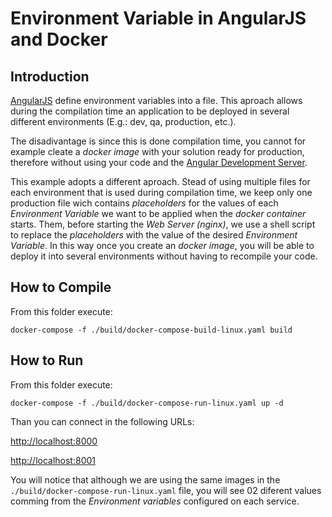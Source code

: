 # Environment Variable in AngularJS and Docker

## Introduction

[AngularJS](https://angularjs.org/) define environment variables into a file. This aproach allows during the compilation time an application to be deployed in several different environments (E.g.: dev, qa, production, etc.).

The disadivantage is since this is done compilation time, you cannot for example cleate a *docker image* with your solution ready for production, therefore without using your code and the [Angular Development Server](https://angular.io/cli/serve). 

This example adopts a different aproach. Stead of using multiple files for each environment that is used during compilation time, we keep only one production file wich contains *placeholders* for the values of each *Environment Variable* we want to be applied when the *docker container* starts. Them, before starting the *Web Server (nginx)*, we use a shell script to replace the *placeholders* with the value of the desired *Environment Variable*. In this way once you create an *docker image*, you will be able to deploy it into several environments without having to recompile your code.

## How to Compile

From this folder execute:

```shell
docker-compose -f ./build/docker-compose-build-linux.yaml build
```

## How to Run

From this folder execute:

```shell
docker-compose -f ./build/docker-compose-run-linux.yaml up -d
```

Than you can connect in the following URLs:

[http://localhost:8000](http://localhost:8000)

[http://localhost:8001](http://localhost:8001)

You will notice that although we are using the same images in the `./build/docker-compose-run-linux.yaml` file, you will see 02 diferent values comming from the *Environment variables* configured on each service.


